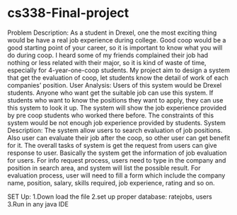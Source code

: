 # cs338-Final-project

Problem Description: 
As a student in Drexel, one the most exciting thing would be have a real job experience during college. Good coop would be a good starting point of your career, so it is important to know what you will do during coop. I heard some of my friends complained their job had nothing or less related with their major, so it is kind of waste of time, especially for 4-year-one-coop students. My project aim to design a system that get the evaluation of coop, let students know the detail of work of each companies’ position. 
User Analysis: 
Users of this system would be Drexel students. Anyone who want get the suitable job can use this system. If students who want to know the positions they want to apply, they can use this system to look it up. The system will show the job experience provided by pre coop students who worked there before. The constraints of this system would be not enough job experience provided by students. 
System Description: 
The system allow users to search evaluation of job positions. Also user can evaluate their job after the coop, so other user can get benefit for it. The overall tasks of system is get the request from users can give response to user. Basically the system get the information of job evaluation for users. For info request process, users need to type in the company and position in search area, and system will list the possible result. For evaluation process, user will need to fill a form which include the company name, position, salary, skills required, job experience, rating and so on. 


SET Up:
1.Down load the file
2.set up proper database: ratejobs, users
3.Run in any java IDE
